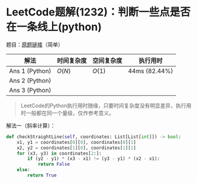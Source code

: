 # LeetCode题解(1232)：判断一些点是否在一条线上(python)

题目：[原题链接](https://leetcode-cn.com/problems/check-if-it-is-a-straight-line/)（简单）

| 解法           | 时间复杂度 | 空间复杂度 | 执行用时      |
| -------------- | ---------- | ---------- | ------------- |
| Ans 1 (Python) | $O(N)$     | $O(1)$     | 44ms (82.44%) |
| Ans 2 (Python) |            |            |               |
| Ans 3 (Python) |            |            |               |

>  LeetCode的Python执行用时随缘，只要时间复杂度没有明显差异，执行用时一般都在同一个量级，仅作参考意义。

解法一（斜率计算）：

```python
def checkStraightLine(self, coordinates: List[List[int]]) -> bool:
    x1, y1 = coordinates[0][0], coordinates[0][1]
    x2, y2 = coordinates[1][0], coordinates[1][1]
    for (x3, y3) in coordinates[2:]:
        if (y2 - y1) * (x3 - x1) != (y3 - y1) * (x2 - x1):
            return False
    else:
        return True
```